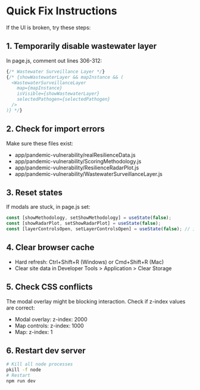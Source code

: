 # Quick Fix Instructions

If the UI is broken, try these steps:

## 1. Temporarily disable wastewater layer
In page.js, comment out lines 306-312:
```javascript
{/* Wastewater Surveillance Layer */}
{/* {showWastewaterLayer && mapInstance && (
  <WastewaterSurveillanceLayer
    map={mapInstance}
    isVisible={showWastewaterLayer}
    selectedPathogen={selectedPathogen}
  />
)} */}
```

## 2. Check for import errors
Make sure these files exist:
- app/pandemic-vulnerability/realResilienceData.js
- app/pandemic-vulnerability/ScoringMethodology.js
- app/pandemic-vulnerability/ResilienceRadarPlot.js
- app/pandemic-vulnerability/WastewaterSurveillanceLayer.js

## 3. Reset states
If modals are stuck, in page.js set:
```javascript
const [showMethodology, setShowMethodology] = useState(false);
const [showRadarPlot, setShowRadarPlot] = useState(false);
const [layerControlsOpen, setLayerControlsOpen] = useState(false); // in EnhancedPandemicMap.js
```

## 4. Clear browser cache
- Hard refresh: Ctrl+Shift+R (Windows) or Cmd+Shift+R (Mac)
- Clear site data in Developer Tools > Application > Clear Storage

## 5. Check CSS conflicts
The modal overlay might be blocking interaction. Check if z-index values are correct:
- Modal overlay: z-index: 2000
- Map controls: z-index: 1000
- Map: z-index: 1

## 6. Restart dev server
```bash
# Kill all node processes
pkill -f node
# Restart
npm run dev
```